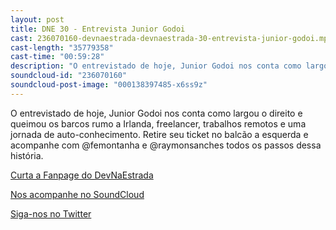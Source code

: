```yaml
---
layout: post
title: DNE 30 - Entrevista Junior Godoi
cast: 236070160-devnaestrada-devnaestrada-30-entrevista-junior-godoi.mp3
cast-length: "35779358"
cast-time: "00:59:28"
description: "O entrevistado de hoje, Junior Godoi nos conta como largou o direito e queimou os barcos rumo a Irlanda, freelancer, trabalhos remotos e uma jornada de auto-conhecimento. Retire seu ticket no balcão a esquerda e acompanhe com @femontanha e @raymonsanches todos os passos dessa história."
soundcloud-id: "236070160"
soundcloud-post-image: "000138397485-x6ss9z"
---
```


O entrevistado de hoje, Junior Godoi nos conta como largou o direito e queimou os barcos rumo a Irlanda, freelancer, trabalhos remotos e uma jornada de auto-conhecimento. Retire seu ticket no balcão a esquerda e acompanhe com @femontanha e @raymonsanches todos os passos dessa história.

[Curta a Fanpage do DevNaEstrada](https://www.facebook.com/devnaestrada)

[Nos acompanhe no SoundCloud](https://soundcloud.com/devnaestrada)

[Siga-nos no Twitter](https://twitter.com/devnaestrada)
